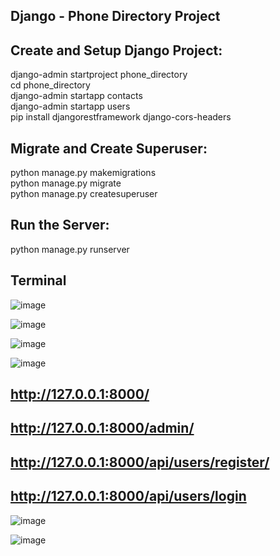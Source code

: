 




## Django - Phone Directory Project

## Create and Setup Django Project:
django-admin startproject phone_directory      
cd phone_directory    
django-admin startapp contacts         
django-admin startapp users     
pip install djangorestframework django-cors-headers         

## Migrate and Create Superuser:    
python manage.py makemigrations    
python manage.py migrate      
python manage.py createsuperuser     

## Run the Server:    
python manage.py runserver    



## Terminal

![image](https://github.com/satyamjaysawal/Django_Project/assets/108862706/26ef2f78-175e-4c52-b9d7-5eafd6e3b9e6)


![image](https://github.com/satyamjaysawal/Django_Project/assets/108862706/6980a2a0-02a3-4093-92c4-06555bb85849)


![image](https://github.com/satyamjaysawal/Django_Project/assets/108862706/83343bf3-8d9b-4d60-b8d9-f988a07c4a17)


![image](https://github.com/satyamjaysawal/Django_Project/assets/108862706/2c4a7b84-ad0b-49b8-a75e-ddc41ed91138)

## http://127.0.0.1:8000/
## http://127.0.0.1:8000/admin/
## http://127.0.0.1:8000/api/users/register/
## http://127.0.0.1:8000/api/users/login

![image](https://github.com/satyamjaysawal/Django_Project/assets/108862706/d6168899-e67a-49c0-adfe-8a0bb0227939)


![image](https://github.com/satyamjaysawal/Django_Project/assets/108862706/7f304728-5bae-4935-b79e-29e1bd472c56)




